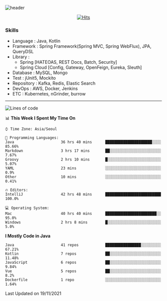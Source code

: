 <!-- Github Profile Readme로 프로필 꾸미기 : https://zzsza.github.io/development/2020/07/10/make-github-profile-readme/ -->

<!-- github theme -->
  <!-- 
    ![header](https://capsule-render.vercel.app/api?type=slice&color=e0f0e3&height=150&section=header&text=beasy&fontSize=45)
  -->
  ![header](https://capsule-render.vercel.app/api?type=soft&color=e0f0e3&height=150&section=header&text=Choi-YongSeok&fontSize=55&animation=twinkling)


<!-- hits count : https://hits.seeyoufarm.com/ -->
<div align=center>
    
  [![Hits](https://hits.seeyoufarm.com/api/count/incr/badge.svg?url=https%3A%2F%2Fgithub.com%2Fchoi-ys&count_bg=%2379C83D&title_bg=%23555555&icon=&icon_color=%23E7E7E7&title=hits&edge_flat=false)](https://hits.seeyoufarm.com)

</div>


<!-- Committed Top Lang -->
<div align=center>
</div>


### Skills
 - Language : Java, Kotlin
 - Framework : Spring Framework(Spring MVC, Spring WebFlux), JPA, QueryDSL
 - Library : 
   - Spring [HATEOAS, REST Docs, Batch, Security]
   - Spring Cloud [Config, Gateway, OpenFeign, Eureka, Sleuth]
 - Database : MySQL, Mongo
 - Test : jUnit5, Mockito
 - Repository : Kafka, Redis, Elastic Search
 - DevOps : AWS, Docker, Jenkins
 - ETC : Kubernetes, nGrinder, burrow

---

<!--START_SECTION:waka-->
![Lines of code](https://img.shields.io/badge/From%20Hello%20World%20I%27ve%20Written-233174%20lines%20of%20code-blue)

📊 **This Week I Spent My Time On** 

```text
⌚︎ Time Zone: Asia/Seoul

💬 Programming Languages: 
Java                     36 hrs 40 mins      █████████████████████░░░░   85.66% 
Markdown                 3 hrs 17 mins       ██░░░░░░░░░░░░░░░░░░░░░░░   7.67% 
Groovy                   2 hrs 10 mins       █░░░░░░░░░░░░░░░░░░░░░░░░   5.07% 
YAML                     23 mins             ░░░░░░░░░░░░░░░░░░░░░░░░░   0.9% 
Other                    10 mins             ░░░░░░░░░░░░░░░░░░░░░░░░░   0.41%

🔥 Editors: 
IntelliJ                 42 hrs 48 mins      █████████████████████████   100.0%

💻 Operating System: 
Mac                      40 hrs 40 mins      ███████████████████████░░   95.0% 
Windows                  2 hrs 8 mins        █░░░░░░░░░░░░░░░░░░░░░░░░   5.0%

```

**I Mostly Code in Java** 

```text
Java                     41 repos            ████████████████░░░░░░░░░   67.21% 
Kotlin                   7 repos             ██░░░░░░░░░░░░░░░░░░░░░░░   11.48% 
JavaScript               6 repos             ██░░░░░░░░░░░░░░░░░░░░░░░   9.84% 
Vue                      5 repos             ██░░░░░░░░░░░░░░░░░░░░░░░   8.2% 
Dockerfile               1 repo              ░░░░░░░░░░░░░░░░░░░░░░░░░   1.64%

```



 Last Updated on 19/11/2021
<!--END_SECTION:waka-->

<!-- 
![footer](https://capsule-render.vercel.app/api?section=footer&type=slice&color=e0f0e3)
-->

